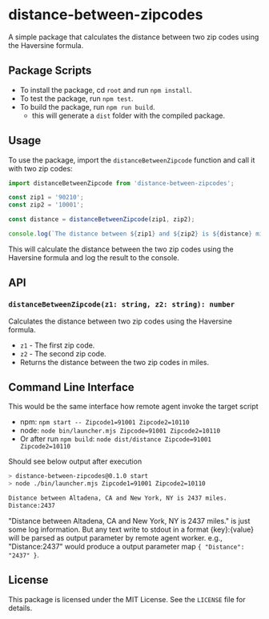 # distance-between-zipcodes

A simple package that calculates the distance between two zip codes using the Haversine formula.

## Package Scripts

- To install the package, cd `root` and run `npm install`.
- To test the package, run `npm test`.
- To build the package, run `npm run build`.
  - this will generate a `dist` folder with the compiled package.

## Usage

To use the package, import the `distanceBetweenZipcode` function and call it with two zip codes:

```javascript
import distanceBetweenZipcode from 'distance-between-zipcodes';

const zip1 = '90210';
const zip2 = '10001';

const distance = distanceBetweenZipcode(zip1, zip2);

console.log(`The distance between ${zip1} and ${zip2} is ${distance} miles.`);
```

This will calculate the distance between the two zip codes using the Haversine formula and log the result to the console.

## API

### `distanceBetweenZipcode(z1: string, z2: string): number`

Calculates the distance between two zip codes using the Haversine formula.

- `z1` - The first zip code.
- `z2` - The second zip code.
- Returns the distance between the two zip codes in miles.

## Command Line Interface

This would be the same interface how remote agent invoke the target script

- npm: `npm start -- Zipcode1=91001 Zipcode2=10110` 
- node: `node bin/launcher.mjs Zipcode=91001 Zipcode2=10110`
- Or after run `npm build`: `node dist/distance Zipcode=91001 Zipcode2=10110`

Should see below output after execution

```bash
> distance-between-zipcodes@0.1.0 start
> node ./bin/launcher.mjs Zipcode1=91001 Zipcode2=10110

Distance between Altadena, CA and New York, NY is 2437 miles.
Distance:2437
```

"Distance between Altadena, CA and New York, NY is 2437 miles." is just some log information.
But any text write to stdout in a format {key}:{value} will be parsed as output parameter by remote agent worker. 
e.g., "Distance:2437" would produce a output parameter map `{ "Distance": "2437" }`.

## License

This package is licensed under the MIT License. See the `LICENSE` file for details.
